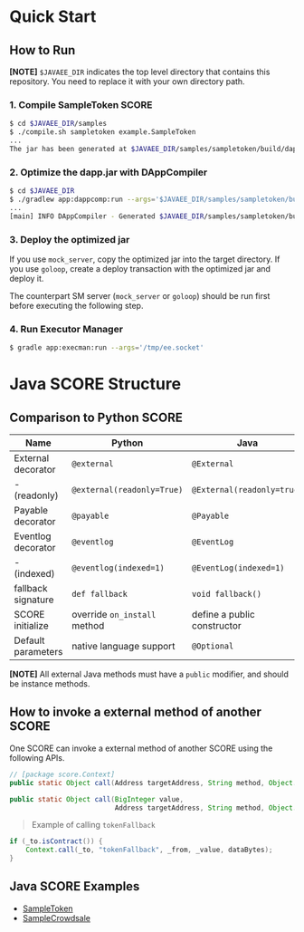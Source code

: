 # Quick Start

## How to Run

**[NOTE]** `$JAVAEE_DIR` indicates the top level directory that contains this repository. You need to replace it with your own directory path.

### 1. Compile SampleToken SCORE

```bash
$ cd $JAVAEE_DIR/samples
$ ./compile.sh sampletoken example.SampleToken
...
The jar has been generated at $JAVAEE_DIR/samples/sampletoken/build/dapp.jar
```

### 2. Optimize the dapp.jar with DAppCompiler

```bash
$ cd $JAVAEE_DIR
$ ./gradlew app:dappcomp:run --args='$JAVAEE_DIR/samples/sampletoken/build/dapp.jar -debug'
...
[main] INFO DAppCompiler - Generated $JAVAEE_DIR/samples/sampletoken/build/optimized-debug.jar
```

### 3. Deploy the optimized jar

If you use `mock_server`, copy the optimized jar into the target directory.
If you use `goloop`, create a deploy transaction with the optimized jar and deploy it.

The counterpart SM server (`mock_server` or `goloop`) should be run first before executing the following step.

### 4. Run Executor Manager

```bash
$ gradle app:execman:run --args='/tmp/ee.socket'
```

# Java SCORE Structure

## Comparison to Python SCORE

| Name | Python | Java |
|------|--------|------|
| External decorator | `@external` | `@External` |
| - (readonly)| `@external(readonly=True)` | `@External(readonly=true)` |
| Payable decorator | `@payable` | `@Payable` |
| Eventlog decorator | `@eventlog` | `@EventLog` |
| - (indexed) | `@eventlog(indexed=1)` | `@EventLog(indexed=1)` |
| fallback signature | `def fallback` | `void fallback()` |
| SCORE initialize | override `on_install` method | define a public constructor |
| Default parameters | native language support | `@Optional` |

**[NOTE]** All external Java methods must have a `public` modifier, and should be instance methods.

## How to invoke a external method of another SCORE

One SCORE can invoke a external method of another SCORE using the following APIs.

```java
// [package score.Context]
public static Object call(Address targetAddress, String method, Object... params);

public static Object call(BigInteger value,
                          Address targetAddress, String method, Object... params);
```

> Example of calling `tokenFallback`
```java
if (_to.isContract()) {
    Context.call(_to, "tokenFallback", _from, _value, dataBytes);
}
```

## Java SCORE Examples

- [SampleToken](./samples/sampletoken/src/example/SampleToken.java)
- [SampleCrowdsale](./samples/crowdsale/src/example/SampleCrowdsale.java)
